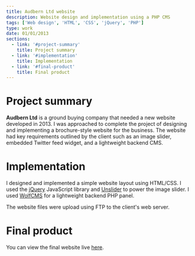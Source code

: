 ```yaml
---
title: Audbern Ltd website
description: Website design and implementation using a PHP CMS
tags: ['Web design', 'HTML', 'CSS', 'jQuery', 'PHP']
type: work
date: 01/01/2013
sections:
  - link: '#project-summary'
    title: Project summary
  - link: '#implementation'
    title: Implementation
  - link: '#final-product'
    title: Final product
---
```

# Project summary

**Audbern Ltd** is a ground buying company that needed a new website developed in 2013. I was approached to complete the project of designing and implementing a brochure-style website for the business. The website had key requirements outlined by the client such as an image slider, embedded Twitter feed widget, and a lightweight backend CMS.

# Implementation

I designed and implemented a simple website layout using HTML/CSS. I used the [jQuery](https://jquery.com/) JavaScript library and [Unslider](http://unslider.com/) to power the image slider. I used [WolfCMS](https://www.wolfcms.org/) for a lightweight backend PHP panel.

The website files were upload using FTP to the client's web server.

# Final product

You can view the final website live [here](http://audbern.co.uk).
